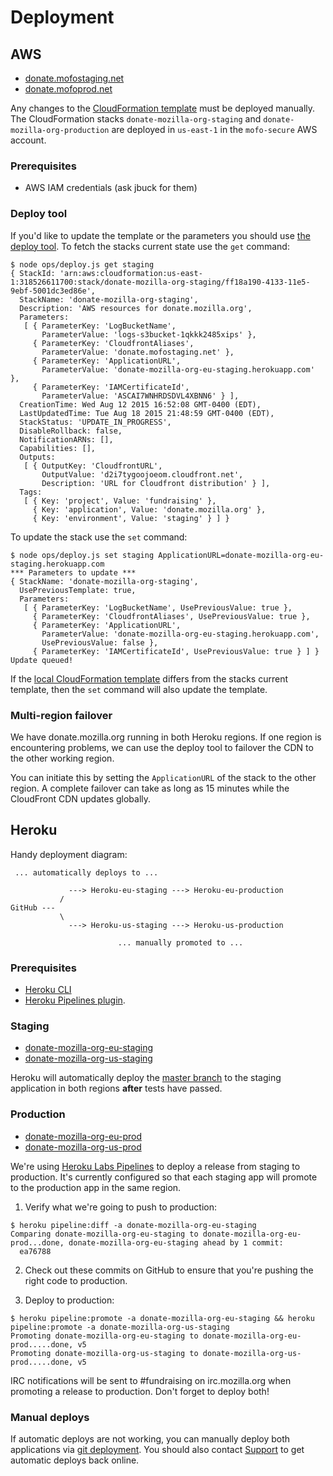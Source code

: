 # Deployment

## AWS

- [donate.mofostaging.net](https://donate.mofostaging.net/)
- [donate.mofoprod.net](https://donate.mofoprod.net/)

Any changes to the [CloudFormation template](../ops/cloudformation.json) must be deployed manually.
The CloudFormation stacks `donate-mozilla-org-staging` and `donate-mozilla-org-production` are deployed in `us-east-1` in the `mofo-secure` AWS account.

### Prerequisites

- AWS IAM credentials (ask jbuck for them)

### Deploy tool

If you'd like to update the template or the parameters you should use [the deploy tool](deploy.js).
To fetch the stacks current state use the `get` command:

```
$ node ops/deploy.js get staging
{ StackId: 'arn:aws:cloudformation:us-east-1:318526611700:stack/donate-mozilla-org-staging/ff18a190-4133-11e5-9ebf-5001dc3ed86e',
  StackName: 'donate-mozilla-org-staging',
  Description: 'AWS resources for donate.mozilla.org',
  Parameters:
   [ { ParameterKey: 'LogBucketName',
       ParameterValue: 'logs-s3bucket-1qkkk2485xips' },
     { ParameterKey: 'CloudfrontAliases',
       ParameterValue: 'donate.mofostaging.net' },
     { ParameterKey: 'ApplicationURL',
       ParameterValue: 'donate-mozilla-org-eu-staging.herokuapp.com' },
     { ParameterKey: 'IAMCertificateId',
       ParameterValue: 'ASCAI7WNHRDSDVL4XBNN6' } ],
  CreationTime: Wed Aug 12 2015 16:52:08 GMT-0400 (EDT),
  LastUpdatedTime: Tue Aug 18 2015 21:48:59 GMT-0400 (EDT),
  StackStatus: 'UPDATE_IN_PROGRESS',
  DisableRollback: false,
  NotificationARNs: [],
  Capabilities: [],
  Outputs:
   [ { OutputKey: 'CloudfrontURL',
       OutputValue: 'd2i7tygoojoeom.cloudfront.net',
       Description: 'URL for Cloudfront distribution' } ],
  Tags:
   [ { Key: 'project', Value: 'fundraising' },
     { Key: 'application', Value: 'donate.mozilla.org' },
     { Key: 'environment', Value: 'staging' } ] }
```

To update the stack use the `set` command:

```
$ node ops/deploy.js set staging ApplicationURL=donate-mozilla-org-eu-staging.herokuapp.com
*** Parameters to update ***
{ StackName: 'donate-mozilla-org-staging',
  UsePreviousTemplate: true,
  Parameters:
   [ { ParameterKey: 'LogBucketName', UsePreviousValue: true },
     { ParameterKey: 'CloudfrontAliases', UsePreviousValue: true },
     { ParameterKey: 'ApplicationURL',
       ParameterValue: 'donate-mozilla-org-eu-staging.herokuapp.com',
       UsePreviousValue: false },
     { ParameterKey: 'IAMCertificateId', UsePreviousValue: true } ] }
Update queued!
```

If the [local CloudFormation template](../ops/cloudformation.json) differs from the stacks current template, then the `set` command will also update the template.

### Multi-region failover

We have donate.mozilla.org running in both Heroku regions. If one region is encountering problems, we can use the deploy tool to failover the CDN to the other working region.

You can initiate this by setting the `ApplicationURL` of the stack to the other region. A complete failover can take as long as 15 minutes while the CloudFront CDN updates globally.

## Heroku

Handy deployment diagram:

```
 ... automatically deploys to ...

             ---> Heroku-eu-staging ---> Heroku-eu-production
           /
GitHub ---
           \
             ---> Heroku-us-staging ---> Heroku-us-production

                        ... manually promoted to ...
```

### Prerequisites

- [Heroku CLI](https://devcenter.heroku.com/articles/heroku-command)
- [Heroku Pipelines plugin](https://devcenter.heroku.com/articles/labs-pipelines#enable-pipelines).

### Staging

- [donate-mozilla-org-eu-staging](https://dashboard.heroku.com/apps/donate-mozilla-org-eu-staging/resources)
- [donate-mozilla-org-us-staging](https://dashboard.heroku.com/apps/donate-mozilla-org-us-staging/resources)

Heroku will automatically deploy the [master branch](https://github.com/mozilla/donate.mozilla.org) to the staging application in both regions **after** tests have passed.

### Production

- [donate-mozilla-org-eu-prod](https://dashboard.heroku.com/apps/donate-mozilla-org-eu-prod/resources)
- [donate-mozilla-org-us-prod](https://dashboard.heroku.com/apps/donate-mozilla-org-us-prod/resources)

We're using [Heroku Labs Pipelines](https://devcenter.heroku.com/articles/labs-pipelines) to deploy a release from staging to production.
It's currently configured so that each staging app will promote to the production app in the same region.

1. Verify what we're going to push to production:

```
$ heroku pipeline:diff -a donate-mozilla-org-eu-staging
Comparing donate-mozilla-org-eu-staging to donate-mozilla-org-eu-prod...done, donate-mozilla-org-eu-staging ahead by 1 commit:
  ea76788
```

2. Check out these commits on GitHub to ensure that you're pushing the right code to production.

3. Deploy to production:

```
$ heroku pipeline:promote -a donate-mozilla-org-eu-staging && heroku pipeline:promote -a donate-mozilla-org-us-staging
Promoting donate-mozilla-org-eu-staging to donate-mozilla-org-eu-prod.....done, v5
Promoting donate-mozilla-org-us-staging to donate-mozilla-org-us-prod.....done, v5
```

IRC notifications will be sent to #fundraising on irc.mozilla.org when promoting a release to production. Don't forget to deploy both!

### Manual deploys

If automatic deploys are not working, you can manually deploy both applications via [git deployment](https://devcenter.heroku.com/articles/git). You should also contact [Support](Support.md) to get automatic deploys back online.
